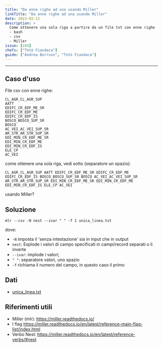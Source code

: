 ```yaml
---
title: "Da enne righe ad una usando Miller"
linkTitle: "Da enne righe ad una usando Miller"
date: 2023-02-12
description: >
  Come ottenere una sola riga a partire da un file txt con enne righe
  - bash
  - csv
  - Miller
issue: [245]
chefs: ["Totò Fiandaca"]
guide: ["Andrea Borruso", "Totò Fiandaca"]
---
```


---

## Caso d'uso

File csv con enne righe:

```
CL_AGR_CL_AGR_SUP
AATT
EDIFC_CR_EDF_ME_SR
EDIFC_CR_EDF_ME
EDIFC_CR_EDF_IS
BOSCO_BOSCO_SUP_SR
BOSCO
AC_VEI_AC_VEI_SUP_SR
AR_STR_AR_STR_SUP_SR
EDI_MIN_CR_EDF_ME_SR
EDI_MIN_CR_EDF_ME
EDI_MIN_CR_EDF_IS
ELE_CP
AC_VEI
```
come ottenere una sola riga, vedi sotto (separatore un spazio):

```
CL_AGR_CL_AGR_SUP AATT EDIFC_CR_EDF_ME_SR EDIFC_CR_EDF_ME EDIFC_CR_EDF_IS BOSCO_BOSCO_SUP_SR BOSCO AC_VEI_AC_VEI_SUP_SR AR_STR_AR_STR_SUP_SR EDI_MIN_CR_EDF_ME_SR EDI_MIN_CR_EDF_ME EDI_MIN_CR_EDF_IS ELE_CP AC_VEI
```

usando Miller?

## Soluzione

```
mlr --csv -N nest --ivar " " -f 1 unica_linea.txt
```

dove:
- `-N` imposta il 'senza intestazione' sia in input che in output
- `nest`: Esplode i valori di campo specificati in campi/record separati o li inverte
- `--ivar`: implode i valori;
- `" "`: separatore valori, uno spazio
- `-f` richiama il numero del campo, in questo caso il primo

## Dati

- [unica_linea.txt](https://github.com/opendatasicilia/tansignari/files/10716428/unica_linea.txt)

## Riferimenti utili

- Miller (mlr): <https://miller.readthedocs.io/>
- I flag https://miller.readthedocs.io/en/latest/reference-main-flag-list/index.html
- Verbo Nest: <https://miller.readthedocs.io/en/latest/reference-verbs/#nest>

